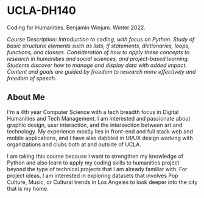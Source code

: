 # UCLA-DH140
Coding for Humanities. Benjamin Winjum. Winter 2022.

*Course Description: Introduction to coding, with focus on Python. Study of basic structural elements such as lists, if statements, dictionaries, loops, functions, and classes. Consideration of how to apply these concepts to research in humanities and social sciences, and project-based learning. Students discover how to manage and display data with added impact. Content and goals are guided by freedom to research more effectively and freedom of speech.*

## About Me
I'm a 4th year Computer Science with a tech breadth focus in Digital Humanities and Tech Management. I am interested and passionate about graphic design, user interaction, and the intersection between art and technology. My experience mostly lies in front-end and full stack web and mobile applications, and I have also dabbled in UI/UX design working with organizations and clubs both at and outside of UCLA. 

I am taking this course because I want to strengthen my knowledge of Python and also learn to apply my coding skills to humanities project beyond the type of technical projects that I am already familiar with. For project ideas, I am interested in exploring datasets that involves Pop Culture, Music, or Cultural trends in Los Angeles to look deeper into the city that is my home.
